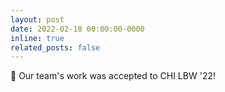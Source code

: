 ```yaml
---
layout: post
date: 2022-02-18 00:00:00-0000
inline: true
related_posts: false
---
```


🎉 Our team's work was accepted to CHI LBW '22!
